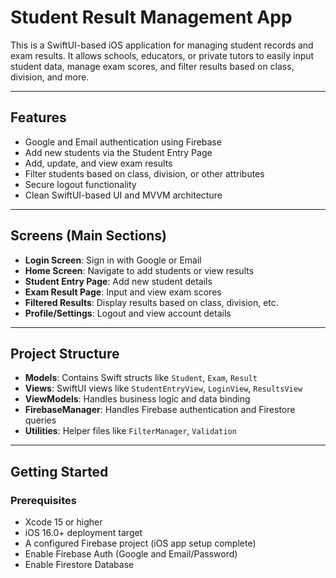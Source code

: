 # Student Result Management App

This is a SwiftUI-based iOS application for managing student records and exam results. It allows schools, educators, or private tutors to easily input student data, manage exam scores, and filter results based on class, division, and more.

---

## Features

- Google and Email authentication using Firebase
- Add new students via the Student Entry Page
- Add, update, and view exam results
- Filter students based on class, division, or other attributes
- Secure logout functionality
- Clean SwiftUI-based UI and MVVM architecture

---

## Screens (Main Sections)

- **Login Screen**: Sign in with Google or Email
- **Home Screen**: Navigate to add students or view results
- **Student Entry Page**: Add new student details
- **Exam Result Page**: Input and view exam scores
- **Filtered Results**: Display results based on class, division, etc.
- **Profile/Settings**: Logout and view account details

---

## Project Structure

- **Models**: Contains Swift structs like `Student`, `Exam`, `Result`
- **Views**: SwiftUI views like `StudentEntryView`, `LoginView`, `ResultsView`
- **ViewModels**: Handles business logic and data binding
- **FirebaseManager**: Handles Firebase authentication and Firestore queries
- **Utilities**: Helper files like `FilterManager`, `Validation`

---

## Getting Started

### Prerequisites

- Xcode 15 or higher
- iOS 16.0+ deployment target
- A configured Firebase project (iOS app setup complete)
- Enable Firebase Auth (Google and Email/Password)
- Enable Firestore Database
